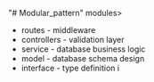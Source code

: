 "# Modular_pattern"
modules>

- routes - middleware
- controllers - validation layer
- service - database business logic
- model - database schema design
- interface - type definition
  i
